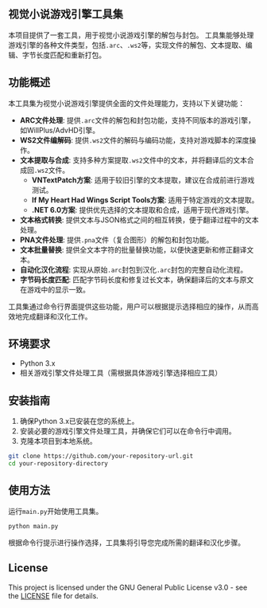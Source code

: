 ## 视觉小说游戏引擎工具集

本项目提供了一套工具，用于视觉小说游戏引擎的解包与封包。
工具集能够处理游戏引擎的各种文件类型，包括`.arc`、`.ws2`等，实现文件的解包、文本提取、编辑、字节长度匹配和重新打包。

## 功能概述

本工具集为视觉小说游戏引擎提供全面的文件处理能力，支持以下关键功能：

- **ARC文件处理**: 提供`.arc`文件的解包和封包功能，支持不同版本的游戏引擎，如WillPlus/AdvHD引擎。
- **WS2文件编解码**: 提供`.ws2`文件的解码与编码功能，支持对游戏脚本的深度操作。
- **文本提取与合成**: 支持多种方案提取`.ws2`文件中的文本，并将翻译后的文本合成回`.ws2`文件。
  - **VNTextPatch方案**: 适用于较旧引擎的文本提取，建议在合成前进行游戏测试。
  - **If My Heart Had Wings Script Tools方案**: 适用于特定游戏的文本提取。
  - **.NET 6.0方案**: 提供优先选择的文本提取和合成，适用于现代游戏引擎。
- **文本格式转换**: 提供文本与JSON格式之间的相互转换，便于翻译过程中的文本处理。
- **PNA文件处理**: 提供`.pna`文件（复合图形）的解包和封包功能。
- **文本批量替换**: 提供全文本字符的批量替换功能，以便快速更新和修正翻译文本。
- **自动化汉化流程**: 实现从原始`.arc`封包到汉化`.arc`封包的完整自动化流程。
- **字节码长度匹配**: 匹配字节码长度和修复过长文本，确保翻译后的文本与原文在游戏中的显示一致。

工具集通过命令行界面提供这些功能，用户可以根据提示选择相应的操作，从而高效地完成翻译和汉化工作。

## 环境要求

- Python 3.x
- 相关游戏引擎文件处理工具（需根据具体游戏引擎选择相应工具）

## 安装指南

1. 确保Python 3.x已安装在您的系统上。
2. 安装必要的游戏引擎文件处理工具，并确保它们可以在命令行中调用。
3. 克隆本项目到本地系统。


```bash
git clone https://github.com/your-repository-url.git
cd your-repository-directory
```

## 使用方法

运行`main.py`开始使用工具集。

```bash
python main.py
```

根据命令行提示进行操作选择，工具集将引导您完成所需的翻译和汉化步骤。

## License

This project is licensed under the GNU General Public License v3.0 - see the [LICENSE](LICENSE) file for details.
